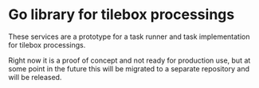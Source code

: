 # Go library for tilebox processings

These services are a prototype for a task runner and task implementation for tilebox processings. 

Right now it is a proof of concept and not ready for production use, but at some point in the future this will
be migrated to a separate repository and will be released.

